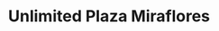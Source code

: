 ---
title: "Unlimited Plaza Miraflores"
url: /tegucigalpa/unlimited-plaza-miraflores/
shop: Allgemein
---